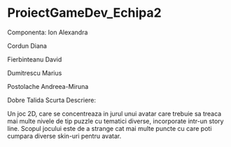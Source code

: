 # ProiectGameDev_Echipa2
Componenta:
Ion Alexandra

Cordun Diana

Fierbinteanu David

Dumitrescu Marius

Postolache Andreea-Miruna

Dobre Talida
Scurta Descriere:

Un joc 2D, care se concentreaza in jurul unui avatar care trebuie sa treaca mai multe nivele de tip puzzle cu tematici diverse, incorporate intr-un story line. Scopul jocului este de a strange cat mai multe puncte cu care poti cumpara diverse skin-uri pentru avatar.

